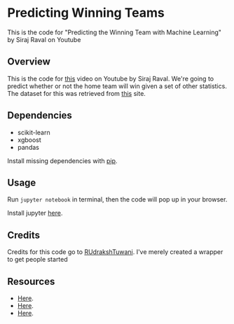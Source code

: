 # Predicting Winning Teams
This is the code for "Predicting the Winning Team with Machine Learning" by Siraj Raval on Youtube

## Overview

This is the code for [this](https://youtu.be/6tQhoUuQrOw) video on Youtube by Siraj Raval. We're going to predict whether or not the home team will win given a set of other statistics. The dataset for this was retrieved from [this](http://football-data.co.uk/data.php) site. 

## Dependencies

* scikit-learn 
* xgboost
* pandas

Install missing dependencies with [pip](https://pip.pypa.io/en/stable/). 

## Usage

Run `jupyter notebook` in terminal, then the code will pop up in your browser.

Install jupyter [here](http://jupyter.readthedocs.io/en/latest/install.html).

## Credits 

Credits for this code go to [RUdrakshTuwani](https://github.com/RudrakshTuwani/Football-Data-Analysis-and-Prediction/blob/master/Prediction/Scraping%20and%20Cleaning.ipynb). I've merely created a wrapper to get people started

## Resources

  - [Here](https://arxiv.org/ftp/arxiv/papers/1511/1511.05837.pdf).
  - [Here](https://doctorspin.me/future/tech-trends/machine-learning/).
  - [Here](https://www.credera.com/blog/business-intelligence/using-machine-learning-predict-nfl-games/).
